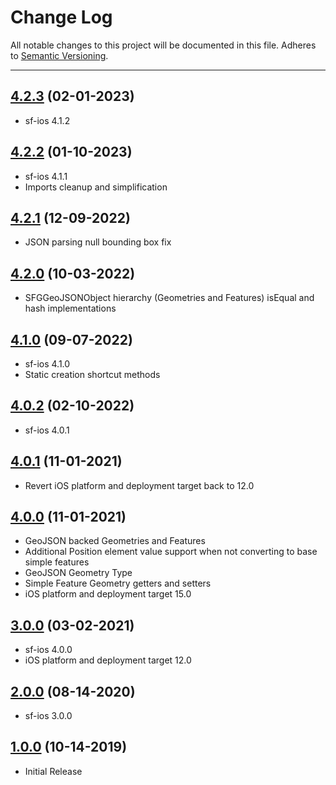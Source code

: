 # Change Log
All notable changes to this project will be documented in this file.
Adheres to [Semantic Versioning](http://semver.org/).

---

## [4.2.3](https://github.com/ngageoint/simple-features-geojson-ios/releases/tag/4.2.3) (02-01-2023)

* sf-ios 4.1.2

## [4.2.2](https://github.com/ngageoint/simple-features-geojson-ios/releases/tag/4.2.2) (01-10-2023)

* sf-ios 4.1.1
* Imports cleanup and simplification

## [4.2.1](https://github.com/ngageoint/simple-features-geojson-ios/releases/tag/4.2.1) (12-09-2022)

* JSON parsing null bounding box fix

## [4.2.0](https://github.com/ngageoint/simple-features-geojson-ios/releases/tag/4.2.0) (10-03-2022)

* SFGGeoJSONObject hierarchy (Geometries and Features) isEqual and hash implementations

## [4.1.0](https://github.com/ngageoint/simple-features-geojson-ios/releases/tag/4.1.0) (09-07-2022)

* sf-ios 4.1.0
* Static creation shortcut methods

## [4.0.2](https://github.com/ngageoint/simple-features-geojson-ios/releases/tag/4.0.2) (02-10-2022)

* sf-ios 4.0.1

## [4.0.1](https://github.com/ngageoint/simple-features-geojson-ios/releases/tag/4.0.1) (11-01-2021)

* Revert iOS platform and deployment target back to 12.0

## [4.0.0](https://github.com/ngageoint/simple-features-geojson-ios/releases/tag/4.0.0) (11-01-2021)

* GeoJSON backed Geometries and Features
* Additional Position element value support when not converting to base simple features
* GeoJSON Geometry Type
* Simple Feature Geometry getters and setters
* iOS platform and deployment target 15.0

## [3.0.0](https://github.com/ngageoint/simple-features-geojson-ios/releases/tag/3.0.0) (03-02-2021)

* sf-ios 4.0.0
* iOS platform and deployment target 12.0

## [2.0.0](https://github.com/ngageoint/simple-features-geojson-ios/releases/tag/2.0.0) (08-14-2020)

* sf-ios 3.0.0

## [1.0.0](https://github.com/ngageoint/simple-features-geojson-ios/releases/tag/1.0.0) (10-14-2019)

* Initial Release
